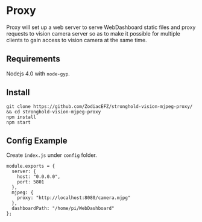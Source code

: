 # Proxy

Proxy will set up a web server to serve WebDashboard static files and proxy requests to vision camera server so as to
make it possible for multiple clients to gain access to vision camera at the same time.

## Requirements

Nodejs 4.0 with `node-gyp`.

## Install

```
git clone https://github.com/ZodiacEFZ/stronghold-vision-mjpeg-proxy/ && cd stronghold-vision-mjpeg-proxy
npm install
npm start
```

## Config Example

Create `index.js` under `config` folder.

    module.exports = {
      server: {
        host: "0.0.0.0",
        port: 5801  
      },
      mjpeg: {
        proxy: "http://localhost:8080/camera.mjpg"
      },
      dashboardPath: "/home/pi/WebDashboard"
    };

